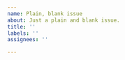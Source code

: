 ```yaml
---
name: Plain, blank issue
about: Just a plain and blank issue.
title: ''
labels: ''
assignees: ''

---
```



